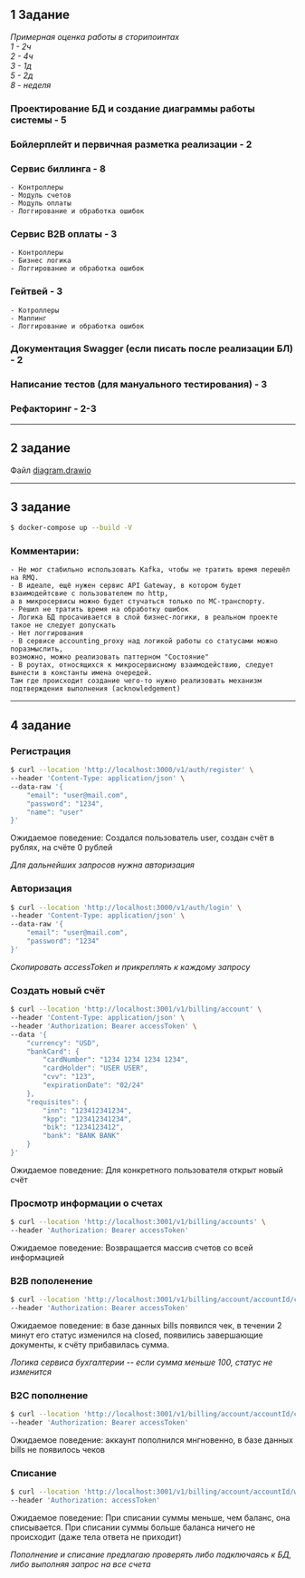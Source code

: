 ## 1 Задание
*Примерная оценка работы в сторипоинтах*  
*1 - 2ч*  
*2 - 4ч*  
*3 - 1д*  
*5 - 2д*  
*8 - неделя*

### Проектирование БД и создание диаграммы работы системы - **5**
### Бойлерплейт и первичная разметка реализации - **2**
### Сервис биллинга - **8**
    - Контроллеры
    - Модуль счетов
    - Модуль оплаты
    - Логгирование и обработка ошибок
### Сервис B2B оплаты - **3**
    - Контроллеры
    - Бизнес логика
    - Логгирование и обработка ошибок
### Гейтвей - **3**
    - Котроллеры
    - Маппинг
    - Логгирование и обработка ошибок

### Документация Swagger (если писать после реализации БЛ) - **2**
### Написание тестов (для мануального тестирования) - **3**
### Рефакторинг - **2-3**

---

## 2 задание
Файл [diagram.drawio](./diagram.drawio)

---

## 3 задание

```bash
$ docker-compose up --build -V
```
### Комментарии:
    - Не мог стабильно использовать Kafka, чтобы не тратить время перешёл на RMQ.
    - В идеале, ещё нужен сервис API Gateway, в котором будет взаимодейтсвие с пользователем по http,  
    а в микросервисы можно будет стучаться только по МС-транспорту.
    - Решил не тратить время на обработку ошибок
    - Логика БД просачивается в слой бизнес-логики, в реальном проекте такое не следует допускать
    - Нет логгирования
    - В сервисе accounting_proxy над логикой работы со статусами можно поразмыслить,  
    возможно, можно реализовать паттерном "Состояние"
    - В роутах, относящихся к микросервисному взаимодействию, следует вынести в константы имена очередей.  
    Там где происходит создание чего-то нужно реализовать механизм подтверждения выполнения (acknowledgement)

---

## 4 задание

### Регистрация

```bash
$ curl --location 'http://localhost:3000/v1/auth/register' \
--header 'Content-Type: application/json' \
--data-raw '{
    "email": "user@mail.com",
    "password": "1234",
    "name": "user"
}'
```

Ожидаемое поведение: Создался пользователь user, создан счёт в рублях, на счёте 0 рублей

*Для дальнейших запросов нужна авторизация*

### Авторизация

```bash
$ curl --location 'http://localhost:3000/v1/auth/login' \
--header 'Content-Type: application/json' \
--data-raw '{
    "email": "user@mail.com",
    "password": "1234"
}'
```
*Скопировать accessToken и прикреплять к каждому запросу*


### Создать новый счёт

```bash
$ curl --location 'http://localhost:3001/v1/billing/account' \
--header 'Content-Type: application/json' \
--header 'Authorization: Bearer accessToken' \
--data '{
    "currency": "USD",
    "bankCard": {
        "cardNumber": "1234 1234 1234 1234",
        "cardHolder": "USER USER",
        "cvv": "123",
        "expirationDate": "02/24"
    },
    "requisites": {
        "inn": "123412341234",
        "kpp": "123412341234",
        "bik": "1234123412",
        "bank": "BANK BANK"
    }
}'
```

Ожидаемое поведение: Для конкретного пользователя открыт новый счёт

### Просмотр информации о счетах

```bash
$ curl --location 'http://localhost:3001/v1/billing/accounts' \
--header 'Authorization: Bearer accessToken'
```
Ожидаемое поведение: Возвращается массив счетов со всей информацией

### B2B пополенение

```bash
$ curl --location 'http://localhost:3001/v1/billing/account/accountId/charge?method=requisites&amount=1000' \
--header 'Authorization: Bearer accessToken'
```

Ожидаемое поведение: в базе данных bills появился чек, в течении 2 минут его статус изменился на closed, появились завершающие документы, к счёту прибавилась сумма.

*Логика сервиса бухгалтерии -- если сумма меньше 100, статус не изменится*

### B2C пополнение

```bash
$ curl --location 'http://localhost:3001/v1/billing/account/accountId/charge?method=creditCard&amount=1000' \
--header 'Authorization: Bearer accessToken'
```

Ожидаемое поведение: аккаунт пополнился мнгновенно, в базе данных bills не появилось чеков

### Списание

```bash
$ curl --location 'http://localhost:3001/v1/billing/account/accountId/withdraw?amount=1400' \
--header 'Authorization: accessToken'
```

Ожидаемое поведение: При списании суммы меньше, чем баланс, она списывается. При списании суммы больше баланса ничего не происходит (даже тела ответа не приходит)

*Пополнение и списание предлагаю проверять либо подключаясь к БД, либо выполняя запрос на все счета*